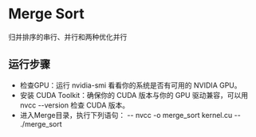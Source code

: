 # Merge Sort
归并排序的串行、并行和两种优化并行
## 运行步骤
- 检查GPU：运行 nvidia-smi 看看你的系统是否有可用的 NVIDIA GPU。
- 安装 CUDA Toolkit：确保你的 CUDA 版本与你的 GPU 驱动兼容，可以用 nvcc --version 检查 CUDA 版本。
- 进入Merge目录，执行下列语句：
-- nvcc -o merge_sort kernel.cu
-- ./merge_sort


　
